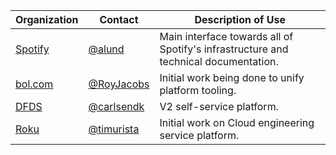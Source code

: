 | Organization | Contact | Description of Use |
| ------------ | ------- | ------------------ |
| [Spotify](https://www.spotify.com) |[@alund](https://github.com/alund)| Main interface towards all of Spotify's infrastructure and technical documentation.|
| [bol.com](https://www.bol.com) |[@RoyJacobs](https://github.com/RoyJacobs)| Initial work being done to unify platform tooling.|
| [DFDS](https://www.dfds.com) |[@carlsendk](https://github.com/carlsendk)| V2 self-service platform.|
| [Roku](https://www.roku.com) |[@timurista](https://github.com/timurista)| Initial work on Cloud engineering service platform.|
